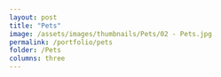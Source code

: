 ```yaml
---
layout: post
title: "Pets"
image: /assets/images/thumbnails/Pets/02 - Pets.jpg
permalink: /portfolio/pets
folder: /Pets
columns: three
---
```

